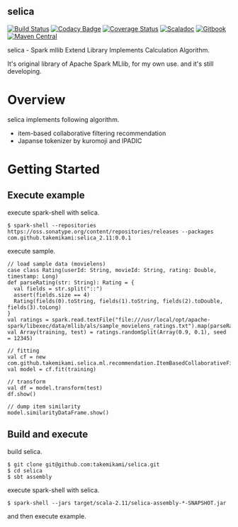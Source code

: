 selica
---

[![Build Status](https://travis-ci.org/takemikami/selica.svg?branch=master)](https://travis-ci.org/takemikami/selica)
[![Codacy Badge](https://api.codacy.com/project/badge/Grade/fffca98f37fa4812bb12cedddcc60977)](https://www.codacy.com/app/takemikami/selica?utm_source=github.com&amp;utm_medium=referral&amp;utm_content=takemikami/selica&amp;utm_campaign=Badge_Grade)
[![Coverage Status](https://coveralls.io/repos/github/takemikami/selica/badge.svg)](https://coveralls.io/github/takemikami/selica)
[![Scaladoc](https://img.shields.io/badge/scaladoc-here-yellowgreen.svg)](http://javadoc.io/doc/com.github.takemikami/selica_2.11/)
[![Gitbook](https://img.shields.io/badge/gitbook-here-yellowgreen.svg)](https://takemikami.gitbooks.io/selica-programming-guide/content/en/)
[![Maven Central](https://img.shields.io/maven-central/v/com.github.takemikami/selica_2.11.svg)](https://search.maven.org/#search%7Cga%7C1%7Cg%3A%22com.github.takemikami%22%20AND%20a%3A%22selica_2.11%22)

selica - Spark mllib Extend Library Implements Calculation Algorithm.

It's original library of Apache Spark MLlib, for my own use. and it's still developing.

# Overview

selica implements following algorithm.

- item-based collaborative filtering recommendation
- Japanse tokenizer by kuromoji and IPADIC

# Getting Started

## Execute example

execute spark-shell with selica.

```
$ spark-shell --repositories https://oss.sonatype.org/content/repositories/releases --packages com.github.takemikami:selica_2.11:0.0.1
```

execute sample.

```
// load sample data (movielens)
case class Rating(userId: String, movieId: String, rating: Double, timestamp: Long)
def parseRating(str: String): Rating = {
  val fields = str.split("::")
  assert(fields.size == 4)
  Rating(fields(0).toString, fields(1).toString, fields(2).toDouble, fields(3).toLong)
}
val ratings = spark.read.textFile("file:///usr/local/opt/apache-spark/libexec/data/mllib/als/sample_movielens_ratings.txt").map(parseRating).toDF()
val Array(training, test) = ratings.randomSplit(Array(0.9, 0.1), seed = 12345)

// fitting
val cf = new com.github.takemikami.selica.ml.recommendation.ItemBasedCollaborativeFiltering().setUserCol("userId").setItemCol("movieId").setRatingCol("rating")
val model = cf.fit(training)

// transform
val df = model.transform(test)
df.show()

// dump item similarity
model.similarityDataFrame.show()
```

## Build and execute

build selica.

```
$ git clone git@github.com:takemikami/selica.git
$ cd selica
$ sbt assembly
```

execute spark-shell with selica.

```
$ spark-shell --jars target/scala-2.11/selica-assembly-*-SNAPSHOT.jar
```

and then execute example.

